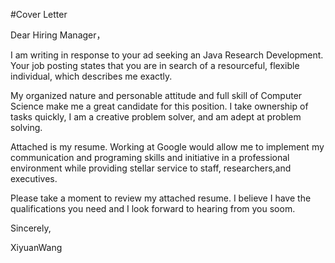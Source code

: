 #Cover Letter 

Dear Hiring Manager，

I am writing in response to your ad seeking an Java Research Development. Your job posting states that you are in search of a resourceful, flexible individual, which describes me exactly.

My organized nature and personable attitude and full skill of Computer Science make me a great candidate for this position. I take ownership of tasks quickly, I am a creative problem solver, and am adept at problem solving.

Attached is my resume. Working at Google would allow me to implement my communication and programing skills and initiative in a professional environment while providing stellar service to staff, researchers,and executives.

  Please take a moment to review my attached resume. I believe I have the qualifications you need and I look forward to hearing from you soom. 
  
  Sincerely,
  
  XiyuanWang